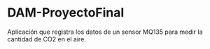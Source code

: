# DAM-ProyectoFinal
Aplicación que registra los datos de un sensor MQ135 para medir la cantidad de CO2 en el aire.
